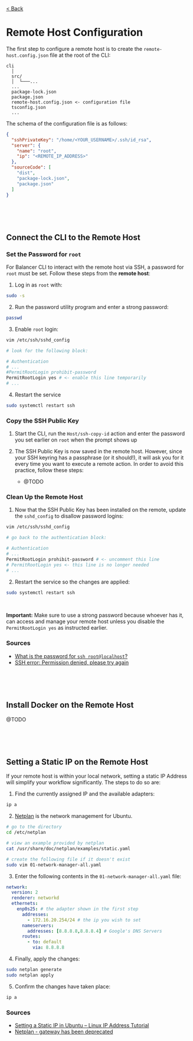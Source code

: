 [< Back](../../README.md)

# Remote Host Configuration

The first step to configure a remote host is to create the `remote-host.config.json` file at the root of the CLI:

```
cli
  │
  src/
  │  └───...
  ...
  package-lock.json
  package.json
  remote-host.config.json <- configuration file
  tsconfig.json
  ...
```

The schema of the configuration file is as follows:

```json
{
  "sshPrivateKey": "/home/<YOUR_USERNAME>/.ssh/id_rsa",
  "server": {
    "name": "root",
    "ip": "<REMOTE_IP_ADDRESS>"
  },
  "sourceCode": [
    "dist",
    "package-lock.json",
    "package.json"
  ]
}
```





<br/>
<br/>
<br/>

## Connect the CLI to the Remote Host

### Set the Password for `root`

For Balancer CLI to interact with the remote host via SSH, a password for `root` must be set. Follow these steps from the **remote host**:

1. Log in as `root` with:
```bash
sudo -s
```

2. Run the password utility program and enter a strong password:
```bash
passwd
```

3. Enable `root` login:
```bash
vim /etc/ssh/sshd_config

# look for the following block:

# Authentication
# ...
#PermitRootLogin prohibit-password
PermitRootLogin yes # <- enable this line temporarily
# ...
```

4. Restart the service
```bash
sudo systemctl restart ssh
```

### Copy the SSH Public Key

1. Start the CLI, run the `Host/ssh-copy-id` action and enter the password you set earlier on `root` when the prompt shows up

2. The SSH Public Key is now saved in the remote host. However, since your SSH keyring has a passphrase (or it should!), it will ask you for it every time you want to execute a remote action. In order to avoid this practice, follow these steps:

    - @TODO


### Clean Up the Remote Host

1. Now that the SSH Public Key has been installed on the remote, update the `sshd_config` to disallow password logins:
```bash
vim /etc/ssh/sshd_config

# go back to the authentication block:

# Authentication
# ...
PermitRootLogin prohibit-password # <- uncomment this line
# PermitRootLogin yes <- this line is no longer needed
# ...
```

2. Restart the service so the changes are applied:
```bash
sudo systemctl restart ssh
```




<br/>

**Important:** Make sure to use a strong password because whoever has it, can access and manage your remote host unless you disable the `PermitRootLogin yes` as instructed earlier.


### Sources

- [What is the password for `ssh root@localhost`?](https://askubuntu.com/questions/171521/what-is-the-password-for-ssh-rootlocalhost)
- [SSH error: Permission denied, please try again](https://askubuntu.com/questions/315377/ssh-error-permission-denied-please-try-again)




<br/>
<br/>
<br/>

## Install Docker on the Remote Host

@TODO


<br/>
<br/>
<br/>

## Setting a Static IP on the Remote Host

If your remote host is within your local network, setting a static IP Address will simplify your workflow significantly. The steps to do so are:

1. Find the currently assigned IP and the available adapters:
```bash
ip a
```

2. [Netplan](https://netplan.io/) is the network management for Ubuntu.
```bash
# go to the directory
cd /etc/netplan

# view an example provided by netplan
cat /usr/share/doc/netplan/examples/static.yaml

# create the following file if it doesn't exist
sudo vim 01-network-manager-all.yaml
```

3. Enter the following contents in the `01-network-manager-all.yaml` file:
```yaml
network:
  version: 2
  renderer: networkd
  ethernets:
    enp0s25: # the adapter shown in the first step
      addresses:
        - 172.16.20.254/24 # the ip you wish to set
      nameservers:
        addresses: [8.8.8.8,8.8.8.4] # Google's DNS Servers
      routes:
        - to: default
          via: 8.8.8.8
```

4. Finally, apply the changes:
```bash
sudo netplan generate
sudo netplan apply
```

5. Confirm the changes have taken place:
```bash
ip a
```

### Sources

- [Setting a Static IP in Ubuntu – Linux IP Address Tutorial](https://www.freecodecamp.org/news/setting-a-static-ip-in-ubuntu-linux-ip-address-tutorial/)
- [Netplan - gateway has been deprecated](https://askubuntu.com/questions/1410750/netplan-gateway-has-been-deprecated)